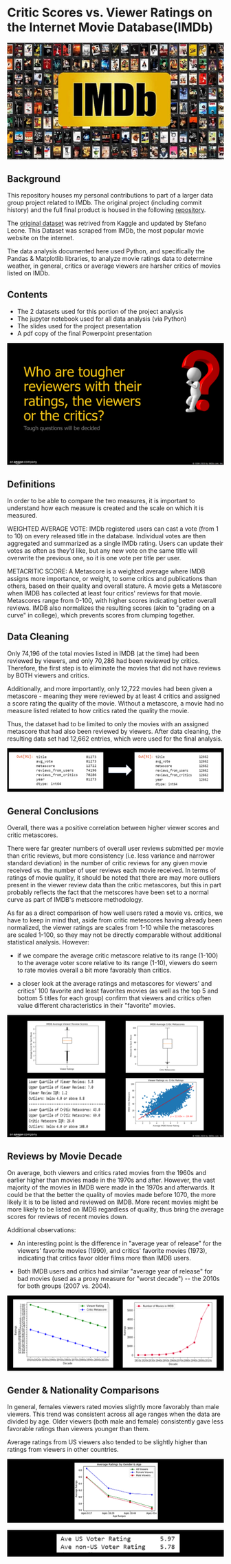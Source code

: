 # Critic Scores vs. Viewer Ratings on the Internet Movie Database(IMDb)

![IMDB-logo.jpg](IMDB-logo.jpg)

## Background
This repository houses my personal contributions to part of a larger data group project related to IMDb. The original project (including commit history) and the full final product is housed in the following [repository](https://github.com/cckuqui/IMDB-movie-data).

The [original dataset](https://www.kaggle.com/stefanoleone992/imdb-extensive-dataset) was retrived from Kaggle and updated by Stefano Leone. This Dataset was scraped from IMDb, the most popular movie website on the internet. 

The data analysis documented here used Python, and specifically the Pandas & Matplotlib libraries, to analyze movie ratings data to determine weather, in general, critics or average viewers are harsher critics of movies listed on IMDb.


## Contents
* The 2 datasets used for this portion of the project analysis
* The jupyter notebook used for all data analysis (via Python)
* The slides used for the project presentation
* A pdf copy of the final Powerpoint presentation

![Analysis Question](Images/question.png)
## Definitions 
In order to be able to compare the two measures, it is important to understand how each measure is created and the scale on which it is measured.

WEIGHTED AVERAGE VOTE: IMDb registered users can cast a vote (from 1 to 10) on every released title in the database. Individual votes are then aggregated and summarized as a single IMDb rating. Users can update their votes as often as they’d like, but any new vote on the same title will overwrite the previous one, so it is one vote per title per user.

METACRITIC SCORE: A Metascore is a weighted average where IMDB assigns more importance, or weight, to some critics and publications than others, based on their quality and overall stature. A movie gets a Metascore when IMDB has collected at least four critics' reviews for that movie. Metascores range from 0-100, with higher scores indicating better overall reviews. IMDB also normalizes the resulting scores (akin to "grading on a curve" in college), which prevents scores from clumping together.


## Data Cleaning
Only 74,196 of the total movies listed in IMDB (at the time) had been reviewed by viewers, and only 70,286 had been reviewed by critics. Therefore, the first step is to eliminate the movies that did not have reviews by BOTH viewers and critics.

Additionally, and more importantly, only 12,722 movies had been given a metascore - meaning they were reviewed by at least 4 critics and assigned a score rating the quality of the movie. Without a metascore, a movie had no measure listed related to how critics rated the quality the movie.

Thus, the dataset had to be limited to only the movies with an assigned metascore that had also been reviewed by viewers. After data cleaning, the resulting data set had 12,662 entries, which were used for the final analysis. 

![Data Cleaning](Images/data_cleaning.png)


## General Conclusions
Overall, there was a positive correlation between higher viewer scores and critic metascores.

There were far greater numbers of overall user reviews submitted per movie than critic reviews, but more consistency (i.e. less variance and narrower standard deviation) in the number of critic reviews for any given movie received vs. the number of user reviews each movie received. In terms of ratings of movie quality, it should be noted that there are may more outliers present in the viewer review data than the critic metascores, but this in part probably reflects the fact that the metscores have been set to a normal curve as part of IMDB's metscore methodology.

As far as a direct comparison of how well users rated a movie vs. critics, we have to keep in mind that, aside from critic metescores having already been normalized, the viewer ratings are scales from 1-10 while the metascores are scaled 1-100, so they may not be directly comparable without additional statistical analysis. However:
* if we compare the average critic metascore relative to its range (1-100) to the average voter score relative to its range (1-10), viewers do seem to rate movies overall a bit more favorably than critics.

* a closer look at the average ratings and metascores for viewers' and critics' 100 favorite and least favorites movies (as well as the top 5 and bottom 5 titles for each group) confirm that viewers and critics often value different characteristics in their "favorite" movies.  

![Summary](Images/summary.png)

## Reviews by Movie Decade
On average, both viewers and critics rated movies from the 1960s and earlier higher than movies made in the 1970s and after. However, the vast majority of the movies in IMDB were made in the 1970s and afterwards. It could be that the better the quality of movies made before 1070, the more likely it is to be listed and reviewed on IMDB. More recent movies might be more likely to be listed on IMDB regardless of quality, thus bring the average scores for reviews of recent movies down.

Additional observations:
* An interesting point is the difference in "average year of release" for the viewers' favorite movies (1990), and critics' favorite movies (1973), indicating that critics favor older films more than IMDB users.

* Both IMDB users and critics had similar "average year of release" for bad movies (used as a proxy measure for "worst decade") -- the 2010s for both groups (2007 vs. 2004).

![Decade_Analysis](Images/decades.png)

## Gender & Nationality Comparisons
In general, females viewers rated movies slightly more favorably than male viewers. This trend was consistent across all age ranges when the data are divided by age. Older viewers (both male and female) consistently gave less favorable ratings than viewers younger than them.

Average ratings from US viewers also tended to be slightly higher than ratings from viewers in other countries.

![Gender and Age Analysis](Images/gender_age_ratings.png)

![Nationality Analysis](Images/nationality_ratings.png)

